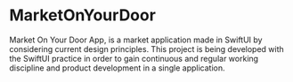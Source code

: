 # MarketOnYourDoor
Market On Your Door App, is a market application made in SwiftUI by considering current design principles.
This project is being developed with the SwiftUI practice in order to gain continuous and regular working discipline
and product development in a single application.
